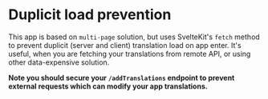 # Duplicit load prevention
This app is based on `multi-page` solution, but uses SvelteKit's `fetch` method to prevent duplicit (server and client) translation load on app enter. It's useful, when you are fetching your translations from remote API, or using other data-expensive solution.

__Note you should secure your `/addTranslations` endpoint to prevent external requests which can modify your app translations.__
